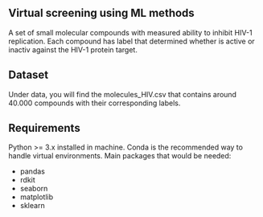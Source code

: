 
## Virtual screening using ML methods

A set of small molecular compounds with measured ability to inhibit HIV-1 replication.
Each compound has label that determined whether is active or inactiv against the HIV-1 protein target.
## Dataset

Under data, you will find the molecules_HIV.csv that contains around 40.000 compounds with their corresponding labels.

## Requirements

Python >= 3.x installed in machine. Conda is the recommended way to handle virtual environments. Main packages that would be needed:

- pandas
- rdkit
- seaborn
- matplotlib
- sklearn
